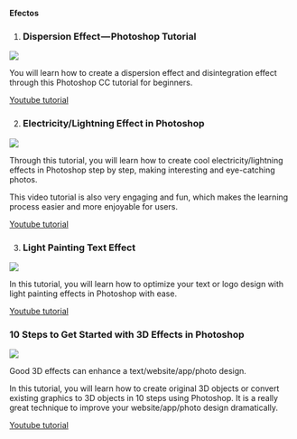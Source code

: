 ﻿ **Efectos**

1. ### Dispersion Effect — Photoshop Tutorial

![](https://hackernoon.com/hn-images/0*9HN4Sc4NKN4NitZS.png)

You will learn how to create a dispersion effect and disintegration effect through this Photoshop CC tutorial for beginners.

[Youtube tutorial](https://www.youtube.com/watch?v=lhdxVVLCIjY)

2. ### Electricity/Lightning Effect in Photoshop

![](https://hackernoon.com/hn-images/0*JMhXDQ84EbdUmrIw.png)

Through this tutorial, you will learn how to create cool electricity/lightning effects in Photoshop step by step, making interesting and eye-catching photos.

This video tutorial is also very engaging and fun, which makes the learning process easier and more enjoyable for users.

[Youtube tutorial](https://www.youtube.com/watch?v=kSFSDvKJISQ)

3. ### Light Painting Text Effect

![](https://hackernoon.com/hn-images/0*0dgQXR16RAzA4mrJ.png)

In this tutorial, you will learn how to optimize your text or logo design with light painting effects in Photoshop with ease.

[Youtube tutorial](https://www.youtube.com/watch?v=pjKq2p2Rj5o)

### 10 Steps to Get Started with 3D Effects in Photoshop

![](https://hackernoon.com/hn-images/0*grRmE5YObSEwJl1Q.png)

Good 3D effects can enhance a text/website/app/photo design.

In this tutorial, you will learn how to create original 3D objects or convert existing graphics to 3D objects in 10 steps using Photoshop. It is a really great technique to improve your website/app/photo design dramatically.

[Youtube tutorial](https://www.youtube.com/watch?v=u5crxEaZHkY)
<!--stackedit_data:
eyJoaXN0b3J5IjpbLTIwMTQ5NTI2ODldfQ==
-->